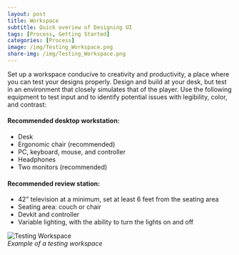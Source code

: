 ```yaml
---
layout: post
title: Workspace
subtitle: Quick overiew of Designing UI
tags: [Process, Getting Started]
categories: [Process]
image: /img/Testing_Workspace.png
share-img: /img/Testing_Workspace.png
---
```


Set up a workspace conducive to creativity and productivity, a place where you can test your designs properly. Design and build at your desk, but test in an environment that closely simulates that of the player. Use the following equipment to test input and to identify potential issues with legibility, color, and contrast:

#### Recommended desktop workstation:

- Desk
- Ergonomic chair (recommended)
- PC, keyboard, mouse, and controller
- Headphones
- Two monitors (recommended)

#### Recommended review station:

- 42” television at a minimum, set at least 6 feet from the seating area
- Seating area: couch or chair
- Devkit and controller
- Variable lighting, with the ability to turn the lights on and off

![Testing Workspace](/privatebebomalaka/img/Testing_Workspace.png)  
_Example of a testing workspace_
